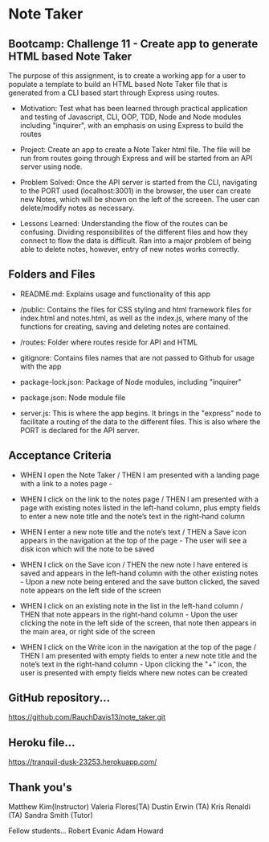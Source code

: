 # Note Taker

## Bootcamp: Challenge 11 - Create app to generate HTML based Note Taker

The purpose of this assignment, is to create a working app for a user to populate a template to build an HTML based Note Taker file that is generated from a CLI based start through Express using routes.

- Motivation: Test what has been learned through practical application and testing of Javascript, CLI, OOP, TDD, Node and Node modules including "inquirer", with an emphasis on using Express to build the routes

- Project: Create an app to create a Note Taker html file.  The file will be run from routes going through Express and will be started from an API server using node.

- Problem Solved: Once the API server is started from the CLI, navigating to the PORT used (localhost:3001) in the browser, the user can create new Notes, which will be shown on the left of the screeen.  The user can delete/modify notes as necessary.

- Lessons Learned: Understanding the flow of the routes can be confusing.  Dividing responsibilites of the different files and how they connect to flow the data is difficult.  Ran into a major problem of being able to delete notes, however, entry of new notes works correctly.

## Folders and Files

- README.md:  Explains usage and functionality of this app

- /public: Contains the files for CSS styling and html framework files for index.html and notes.html, as well as the index.js, where many of the functions for creating, saving and deleting notes are contained.
 
- /routes: Folder where routes reside for API and HTML

- gitignore: Contains files names that are not passed to Github for usage with the app

- package-lock.json: Package of Node modules, including "inquirer"

- package.json:  Node module file

- server.js: This is where the app begins.  It brings in the "express" node to facilitate a routing of the data to the different files.  This is also where the PORT is declared for the API server.


## Acceptance Criteria


- WHEN I open the Note Taker / THEN I am presented with a landing page with a link to a notes page - 

- WHEN I click on the link to the notes page / THEN I am presented with a page with existing notes listed in the left-hand column, plus empty fields to enter a new note title and the note’s text in the right-hand column

- WHEN I enter a new note title and the note’s text / THEN a Save icon appears in the navigation at the top of the page - The user will see a disk icon which will the note to be saved

- WHEN I click on the Save icon / THEN the new note I have entered is saved and appears in the left-hand column with the other existing notes - Upon a new note being entered and the save button clicked, the saved note appears on the left side of the screen

- WHEN I click on an existing note in the list in the left-hand column / THEN that note appears in the right-hand column - Upon the user clicking the note in the left side of the screen, that note then appears in the main area, or right side of the screen

- WHEN I click on the Write icon in the navigation at the top of the page / THEN I am presented with empty fields to enter a new note title and the note’s text in the right-hand column - Upon clicking the "+" icon, the user is presented with empty fields where new notes can be created


## GitHub repository...
https://github.com/RauchDavis13/note_taker.git

## Heroku file...
https://tranquil-dusk-23253.herokuapp.com/


## Thank you's
Matthew Kim(Instructor)
Valeria Flores(TA)
Dustin Erwin (TA)
Kris Renaldi (TA)
Sandra Smith (Tutor)

Fellow students...
Robert Evanic
Adam Howard


